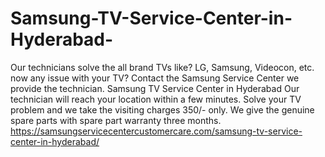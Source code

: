 # Samsung-TV-Service-Center-in-Hyderabad-
Our technicians solve the all brand TVs like? LG, Samsung, Videocon, etc. now any issue with your TV? Contact the Samsung Service Center we provide the technician. Samsung TV Service Center in Hyderabad Our technician will reach your location within a few minutes. Solve your TV problem and we take the visiting charges 350/- only. We give the genuine spare parts with spare part warranty three months.  https://samsungservicecentercustomercare.com/samsung-tv-service-center-in-hyderabad/
